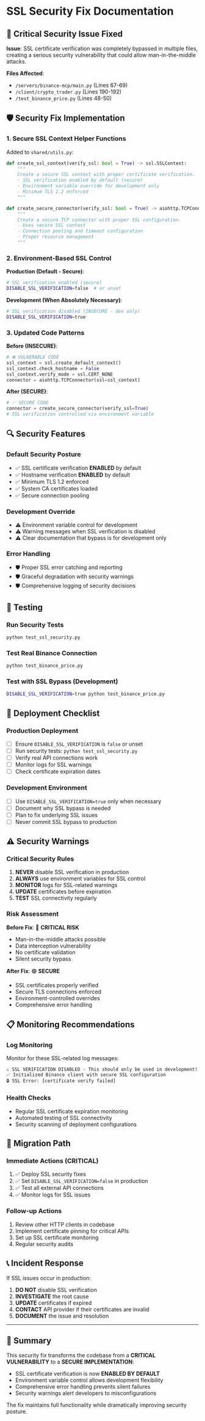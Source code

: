 # SSL Security Fix Documentation

## 🔐 Critical Security Issue Fixed

**Issue**: SSL certificate verification was completely bypassed in multiple files, creating a serious security vulnerability that could allow man-in-the-middle attacks.

**Files Affected**:
- `/servers/binance-mcp/main.py` (Lines 67-69)
- `/client/crypto_trader.py` (Lines 190-192)
- `/test_binance_price.py` (Lines 48-50)

## 🛡️ Security Fix Implementation

### 1. Secure SSL Context Helper Functions

Added to `shared/utils.py`:

```python
def create_ssl_context(verify_ssl: bool = True) -> ssl.SSLContext:
    """
    Create a secure SSL context with proper certificate verification.
    - SSL verification enabled by default (secure)
    - Environment variable override for development only
    - Minimum TLS 1.2 enforced
    """

def create_secure_connector(verify_ssl: bool = True) -> aiohttp.TCPConnector:
    """
    Create a secure TCP connector with proper SSL configuration.
    - Uses secure SSL context
    - Connection pooling and timeout configuration
    - Proper resource management
    """
```

### 2. Environment-Based SSL Control

**Production (Default - Secure)**:
```bash
# SSL verification enabled (secure)
DISABLE_SSL_VERIFICATION=false  # or unset
```

**Development (When Absolutely Necessary)**:
```bash
# SSL verification disabled (INSECURE - dev only)
DISABLE_SSL_VERIFICATION=true
```

### 3. Updated Code Patterns

**Before (INSECURE)**:
```python
# ❌ VULNERABLE CODE
ssl_context = ssl.create_default_context()
ssl_context.check_hostname = False
ssl_context.verify_mode = ssl.CERT_NONE
connector = aiohttp.TCPConnector(ssl=ssl_context)
```

**After (SECURE)**:
```python
# ✅ SECURE CODE
connector = create_secure_connector(verify_ssl=True)
# SSL verification controlled via environment variable
```

## 🔍 Security Features

### Default Security Posture
- ✅ SSL certificate verification **ENABLED** by default
- ✅ Hostname verification **ENABLED** by default
- ✅ Minimum TLS 1.2 enforced
- ✅ System CA certificates loaded
- ✅ Secure connection pooling

### Development Override
- ⚠️ Environment variable control for development
- ⚠️ Warning messages when SSL verification is disabled
- ⚠️ Clear documentation that bypass is for development only

### Error Handling
- 🛡️ Proper SSL error catching and reporting
- 🛡️ Graceful degradation with security warnings
- 🛡️ Comprehensive logging of security decisions

## 🧪 Testing

### Run Security Tests
```bash
python test_ssl_security.py
```

### Test Real Binance Connection
```bash
python test_binance_price.py
```

### Test with SSL Bypass (Development)
```bash
DISABLE_SSL_VERIFICATION=true python test_binance_price.py
```

## 🚀 Deployment Checklist

### Production Deployment
- [ ] Ensure `DISABLE_SSL_VERIFICATION` is `false` or unset
- [ ] Run security tests: `python test_ssl_security.py`
- [ ] Verify real API connections work
- [ ] Monitor logs for SSL warnings
- [ ] Check certificate expiration dates

### Development Environment
- [ ] Use `DISABLE_SSL_VERIFICATION=true` only when necessary
- [ ] Document why SSL bypass is needed
- [ ] Plan to fix underlying SSL issues
- [ ] Never commit SSL bypass to production

## ⚠️ Security Warnings

### Critical Security Rules
1. **NEVER** disable SSL verification in production
2. **ALWAYS** use environment variables for SSL control
3. **MONITOR** logs for SSL-related warnings
4. **UPDATE** certificates before expiration
5. **TEST** SSL connectivity regularly

### Risk Assessment

**Before Fix**: 🔴 **CRITICAL RISK**
- Man-in-the-middle attacks possible
- Data interception vulnerability
- No certificate validation
- Silent security bypass

**After Fix**: 🟢 **SECURE**
- SSL certificates properly verified
- Secure TLS connections enforced
- Environment-controlled overrides
- Comprehensive error handling

## 📋 Monitoring Recommendations

### Log Monitoring
Monitor for these SSL-related log messages:

```
⚠️ SSL VERIFICATION DISABLED - This should only be used in development!
✅ Initialized Binance client with secure SSL configuration
🔒 SSL Error: [certificate verify failed]
```

### Health Checks
- Regular SSL certificate expiration monitoring
- Automated testing of SSL connectivity
- Security scanning of deployment configurations

## 🔄 Migration Path

### Immediate Actions (CRITICAL)
1. ✅ Deploy SSL security fixes
2. ✅ Set `DISABLE_SSL_VERIFICATION=false` in production
3. ✅ Test all external API connections
4. ✅ Monitor logs for SSL issues

### Follow-up Actions
1. Review other HTTP clients in codebase
2. Implement certificate pinning for critical APIs
3. Set up SSL certificate monitoring
4. Regular security audits

## 📞 Incident Response

If SSL issues occur in production:

1. **DO NOT** disable SSL verification
2. **INVESTIGATE** the root cause
3. **UPDATE** certificates if expired
4. **CONTACT** API provider if their certificates are invalid
5. **DOCUMENT** the issue and resolution

---

## 🎯 Summary

This security fix transforms the codebase from a **CRITICAL VULNERABILITY** to a **SECURE IMPLEMENTATION**:

- SSL certificate verification is now **ENABLED BY DEFAULT**
- Environment variable control allows development flexibility
- Comprehensive error handling prevents silent failures
- Security warnings alert developers to misconfigurations

The fix maintains full functionality while dramatically improving security posture.